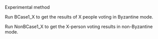 Experimental method

Run BCase1_X to get the results of X people voting in Byzantine mode.

Run NonBCase1_X to get the X-person voting results in non-Byzantine mode.

